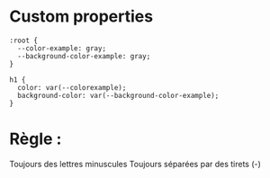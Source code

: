 # Custom properties

    :root {
      --color-example: gray;
      --background-color-example: gray;
    }

    h1 {
      color: var(--colorexample);
      background-color: var(--background-color-example);
    }

# Règle :

  Toujours des lettres minuscules
  Toujours séparées par des tirets (-)
